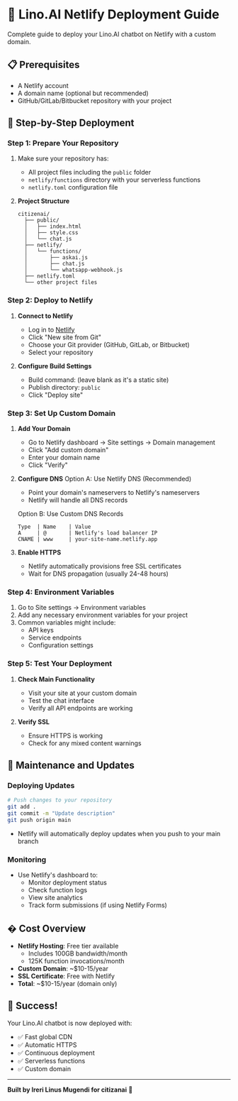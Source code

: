 # 🚀 Lino.AI Netlify Deployment Guide

Complete guide to deploy your Lino.AI chatbot on Netlify with a custom domain.

## 📋 Prerequisites

- A Netlify account
- A domain name (optional but recommended)
- GitHub/GitLab/Bitbucket repository with your project

## 🎯 Step-by-Step Deployment

### Step 1: Prepare Your Repository

1. Make sure your repository has:
   - All project files including the `public` folder
   - `netlify/functions` directory with your serverless functions
   - `netlify.toml` configuration file

2. **Project Structure**
   ```
   citizenai/
     ├── public/
     │   ├── index.html
     │   ├── style.css
     │   └── chat.js
     ├── netlify/
     │   └── functions/
     │       ├── askai.js
     │       ├── chat.js
     │       └── whatsapp-webhook.js
     ├── netlify.toml
     └── other project files
   ```

### Step 2: Deploy to Netlify

1. **Connect to Netlify**
   - Log in to [Netlify](https://app.netlify.com)
   - Click "New site from Git"
   - Choose your Git provider (GitHub, GitLab, or Bitbucket)
   - Select your repository

2. **Configure Build Settings**
   - Build command: (leave blank as it's a static site)
   - Publish directory: `public`
   - Click "Deploy site"

### Step 3: Set Up Custom Domain

1. **Add Your Domain**
   - Go to Netlify dashboard → Site settings → Domain management
   - Click "Add custom domain"
   - Enter your domain name
   - Click "Verify"

2. **Configure DNS**
   Option A: Use Netlify DNS (Recommended)
   - Point your domain's nameservers to Netlify's nameservers
   - Netlify will handle all DNS records

   Option B: Use Custom DNS Records
   ```
   Type  | Name    | Value
   A     | @       | Netlify's load balancer IP
   CNAME | www     | your-site-name.netlify.app
   ```

3. **Enable HTTPS**
   - Netlify automatically provisions free SSL certificates
   - Wait for DNS propagation (usually 24-48 hours)

### Step 4: Environment Variables

1. Go to Site settings → Environment variables
2. Add any necessary environment variables for your project
3. Common variables might include:
   - API keys
   - Service endpoints
   - Configuration settings

### Step 5: Test Your Deployment

1. **Check Main Functionality**
   - Visit your site at your custom domain
   - Test the chat interface
   - Verify all API endpoints are working

2. **Verify SSL**
   - Ensure HTTPS is working
   - Check for any mixed content warnings

## 🔧 Maintenance and Updates

### Deploying Updates
```bash
# Push changes to your repository
git add .
git commit -m "Update description"
git push origin main
```
- Netlify will automatically deploy updates when you push to your main branch

### Monitoring
- Use Netlify's dashboard to:
  - Monitor deployment status
  - Check function logs
  - View site analytics
  - Track form submissions (if using Netlify Forms)

## � Cost Overview

- **Netlify Hosting**: Free tier available
  - Includes 100GB bandwidth/month
  - 125K function invocations/month
- **Custom Domain**: ~$10-15/year
- **SSL Certificate**: Free with Netlify
- **Total**: ~$10-15/year (domain only)

## 🎉 Success!

Your Lino.AI chatbot is now deployed with:
- ✅ Fast global CDN
- ✅ Automatic HTTPS
- ✅ Continuous deployment
- ✅ Serverless functions
- ✅ Custom domain

---

**Built by Ireri Linus Mugendi for citizanai** 🤖